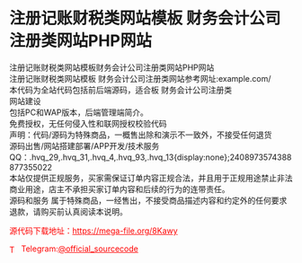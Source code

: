 # 注册记账财税类网站模板 财务会计公司注册类网站PHP网站

注册记账财税类网站模板财务会计公司注册类网站PHP网站<br>注册记账财税类网站模板 财务会计公司注册类网站参考网址:example.com/<br>本代码为全站代码包括前后端源码，适合板 财务会计公司注册类<br>网站建设<br>包括PC和WAP版本，后端管理端简介。<br>免费授权，无任何侵入性和联网授权校验代码<br>声明：代码/源码为特殊商品，一概售出除和演示不一致外，不接受任何退货<br>源码出售/网站搭建部署/APP开发/技术服务<br>QQ：.hvq_29,.hvq_31,.hvq_4,.hvq_93,.hvq_13{display:none};2408973574388877355022<br>本站仅提供正规服务，买家需保证订单内容正规合法，并且用于正规用途禁止非法商业用途，店主不承担买家订单内容和后续的行为的连带责任。<br>源码和服务 属于特殊商品，一经售出，不接受商品描述内容和约定外的任何要求退款，请购买前认真阅读本说明。<br>


<p style="color: red;">源代码下载地址：<a href="https://mega-file.org/8Kawy" style="color: red;">https://mega-file.org/8Kawy</a></p><p style="color: red;"><img src="https://cdn-icons-png.flaticon.com/512/2111/2111646.png" alt="Telegram Icon" style="width: 16px; vertical-align: middle; margin-right: 5px;">Telegram:<a href="https://t.me/official_sourcecode" style="color: red;">@official_sourcecode</a></p>